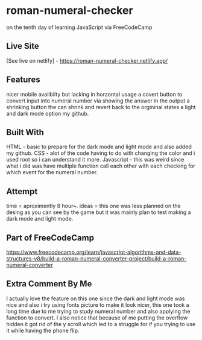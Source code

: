 # roman-numeral-checker
on the tenth day of learning JavaScript via FreeCodeCamp

## Live Site
[See live on netlify] - https://roman-numeral-checker.netlify.app/

## Features
nicer mobile availbilty but lacking in horzontal usage
a covert button to convert input into numeral number via showing the answer in the output
a shrinking button the can shrink and revert back to the orgininal states
a light and dark mode option
my github.


## Built With
HTML - basic to prepare for the dark mode and light mode and also added my github.
CSS - alot of the code having to do with changing the color and i used root so i can understand it more.
Javascript - this was weird since what i did was have multiple function call each other with each checking for which event for the numeral number.

## Attempt
time = aproximently 8 hour~.
ideas = this one was less planned on the desing as you can see by the game but it was mainly plan to test making a dark mode and light mode.

## Part of FreeCodeCamp
https://www.freecodecamp.org/learn/javascript-algorithms-and-data-structures-v8/build-a-roman-numeral-converter-project/build-a-roman-numeral-converter

## Extra Comment By Me
I actually love the feature on this one since the dark and light mode was nice and also i try using fonts picture to make it look nicer, this one took a long time due to me trying to study numeral number and also applying the function to convert. I also notice that because of me putting the overflow hidden it got rid of the y scroll which led to a struggle for if you trying to use it while having the phone flip.
